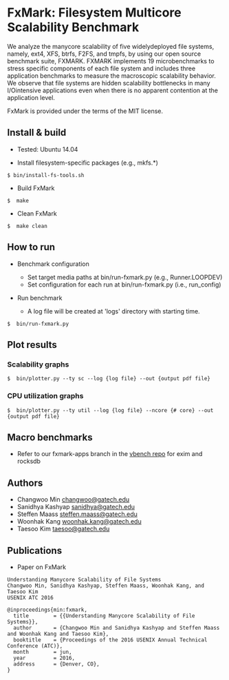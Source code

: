 # FxMark: Filesystem Multicore Scalability Benchmark
We analyze the manycore scalability of five widelydeployed file systems, namely, ext4, XFS, btrfs, F2FS, and tmpfs, by using our open source benchmark suite, FXMARK. FXMARK implements 19 microbenchmarks to stress specific components of each file system and includes three application benchmarks to measure the macroscopic scalability behavior. We observe that file systems are hidden scalability bottlenecks in many I/Ointensive applications even when there is no apparent contention at the application level.

FxMark is provided under the terms of the MIT license.

## Install & build
- Tested: Ubuntu 14.04

- Install filesystem-specific packages (e.g., mkfs.*)
~~~~~~{.sh}
$ bin/install-fs-tools.sh
~~~~~~

- Build FxMark
~~~~~{.sh}
$  make
~~~~~

- Clean FxMark
~~~~~{.sh}
$  make clean
~~~~~

## How to run

- Benchmark configuration
    - Set target media paths at bin/run-fxmark.py (e.g., Runner.LOOPDEV)
    - Set configuration for each run at bin/run-fxmark.py (i.e., run_config)

- Run benchmark
    - A log file will be created at 'logs' directory with starting time.
~~~~~{.sh}
$  bin/run-fxmark.py
~~~~~


## Plot results

### Scalability graphs
~~~~~{.sh}
$  bin/plotter.py --ty sc --log {log file} --out {output pdf file}
~~~~~

### CPU utilization graphs
~~~~~{.sh}
$  bin/plotter.py --ty util --log {log file} --ncore {# core} --out {output pdf file}
~~~~~

## Macro benchmarks

- Refer to our fxmark-apps branch in the [vbench repo](https://github.com/sslab-gatech/vbench/tree/fxmark-apps) for exim and rocksdb

## Authors

- Changwoo Min <changwoo@gatech.edu>
- Sanidhya Kashyap <sanidhya@gatech.edu>
- Steffen Maass <steffen.maass@gatech.edu>
- Woonhak Kang <woonhak.kang@gatech.edu>
- Taesoo Kim <taesoo@gatech.edu>

## Publications

- Paper on FxMark
```
Understanding Manycore Scalability of File Systems
Changwoo Min, Sanidhya Kashyap, Steffen Maass, Woonhak Kang, and Taesoo Kim
USENIX ATC 2016

@inproceedings{min:fxmark,
  title        = {{Understanding Manycore Scalability of File Systems}},
  author       = {Changwoo Min and Sanidhya Kashyap and Steffen Maass and Woonhak Kang and Taesoo Kim},
  booktitle    = {Proceedings of the 2016 USENIX Annual Technical Conference (ATC)},
  month        = jun,
  year         = 2016,
  address      = {Denver, CO},
}
```
